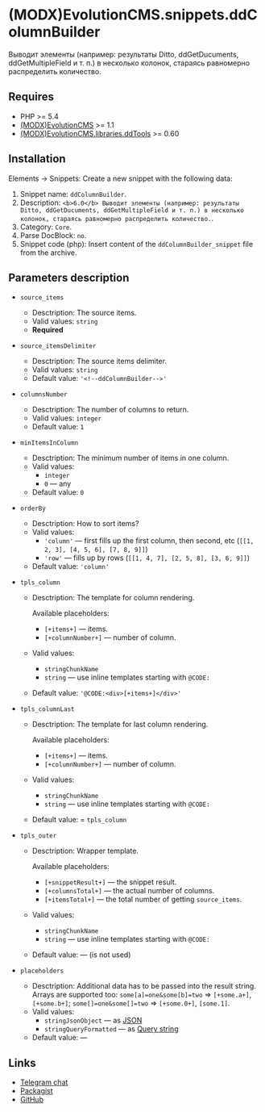 # (MODX)EvolutionCMS.snippets.ddColumnBuilder

Выводит элементы (например: результаты Ditto, ddGetDucuments, ddGetMultipleField и т. п.) в несколько колонок, стараясь равномерно распределить количество.


## Requires

* PHP >= 5.4
* [(MODX)EvolutionCMS](https://github.com/evolution-cms/evolution) >= 1.1
* [(MODX)EvolutionCMS.libraries.ddTools](http://code.divandesign.ru/modx/ddtools) >= 0.60


## Installation

Elements → Snippets: Create a new snippet with the following data:

1. Snippet name: `ddColumnBuilder`.
2. Description: `<b>6.0</b> Выводит элементы (например: результаты Ditto, ddGetDucuments, ddGetMultipleField и т. п.) в несколько колонок, стараясь равномерно распределить количество.`.
3. Category: `Core`.
4. Parse DocBlock: `no`.
5. Snippet code (php): Insert content of the `ddColumnBuilder_snippet` file from the archive.


## Parameters description

* `source_items`
	* Desctription: The source items.
	* Valid values: `string`
	* **Required**
	
* `source_itemsDelimiter`
	* Desctription: The source items delimiter.
	* Valid values: `string`
	* Default value: `'<!--ddColumnBuilder-->'`
	
* `columnsNumber`
	* Desctription: The number of columns to return.
	* Valid values: `integer`
	* Default value: `1`
	
* `minItemsInColumn`
	* Desctription: The minimum number of items in one column.
	* Valid values:
		* `integer`
		* `0` — any
	* Default value: `0`
	
* `orderBy`
	* Desctription: How to sort items?
	* Valid values:
		* `'column'` — first fills up the first column, then second, etc (`[[1, 2, 3], [4, 5, 6], [7, 8, 9]]`)
		* `'row'` — fills up by rows (`[[1, 4, 7], [2, 5, 8], [3, 6, 9]]`)
	* Default value: `'column'`
	
* `tpls_column`
	* Desctription: The template for column rendering.
		
		Available placeholders:
		* `[+items+]` — items.
		* `[+columnNumber+]` — number of column.
		
	* Valid values:
		* `stringChunkName`
		* `string` — use inline templates starting with `@CODE:`
	* Default value: `'@CODE:<div>[+items+]</div>'`
	
* `tpls_columnLast`
	* Desctription: The template for last column rendering.
		
		Available placeholders:
		* `[+items+]` — items.
		* `[+columnNumber+]` — number of column.
		
	* Valid values:
		* `stringChunkName`
		* `string` — use inline templates starting with `@CODE:`
	* Default value: = `tpls_column`
	
* `tpls_outer`
	* Desctription: Wrapper template.
		
		Available placeholders:
		* `[+snippetResult+]` — the snippet result.
		* `[+columnsTotal+]` — the actual number of columns.
		* `[+itemsTotal+]` — the total number of getting `source_items`.
		
	* Valid values:
		* `stringChunkName`
		* `string` — use inline templates starting with `@CODE:`
	* Default value: — (is not used)
	
* `placeholders`
	* Desctription: Additional data has to be passed into the result string. Arrays are supported too: `some[a]=one&some[b]=two` => `[+some.a+]`, `[+some.b+]`; `some[]=one&some[]=two` => `[+some.0+]`, `[some.1]`.
	* Valid values:
		* `stringJsonObject` — as [JSON](https://en.wikipedia.org/wiki/JSON)
		* `stringQueryFormatted` — as [Query string](https://en.wikipedia.org/wiki/Query_string)
	* Default value: —


## Links

* [Telegram chat](https://t.me/dd_code)
* [Packagist](https://packagist.org/packages/dd/evolutioncms-snippets-ddcolumnbuilder)
* [GitHub](https://github.com/DivanDesign/EvolutionCMS.snippets.ddColumnBuilder)


<link rel="stylesheet" type="text/css" href="https://raw.githack.com/DivanDesign/CSS.ddMarkdown/master/style.min.css" />